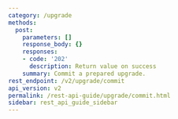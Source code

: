 ```yaml
---
category: /upgrade
methods:
  post:
    parameters: []
    response_body: {}
    responses:
    - code: '202'
      description: Return value on success
    summary: Commit a prepared upgrade.
rest_endpoint: /v2/upgrade/commit
api_version: v2
permalink: /rest-api-guide/upgrade/commit.html
sidebar: rest_api_guide_sidebar
---
```

